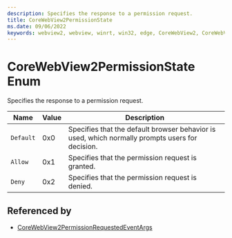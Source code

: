 ```yaml
---
description: Specifies the response to a permission request.
title: CoreWebView2PermissionState
ms.date: 09/06/2022
keywords: webview2, webview, winrt, win32, edge, CoreWebView2, CoreWebView2Controller, browser control, edge html, CoreWebView2PermissionState
---
```


# CoreWebView2PermissionState Enum

Specifies the response to a permission request.

| Name |  Value | Description |
|--|--|--|
|`Default` | 0x0  |  Specifies that the default browser behavior is used, which normally prompts users for decision.|
|`Allow` | 0x1  |  Specifies that the permission request is granted.|
|`Deny` | 0x2  |  Specifies that the permission request is denied.|


## Referenced by

- [CoreWebView2PermissionRequestedEventArgs](corewebview2permissionrequestedeventargs.md)
